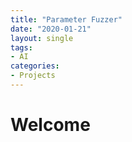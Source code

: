 ```yaml
---
title: "Parameter Fuzzer"
date: "2020-01-21"
layout: single
tags:
- AI
categories:
- Projects
---
```


# Welcome
